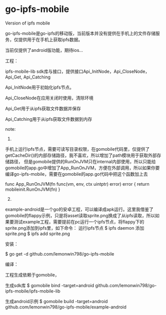 # go-ipfs-mobile
Version of ipfs mobile

go-ipfs-mobile是go-ipfs的移动版，当前版本并没有提供在手机上的文件存储服务，仅提供用于在手机上获取ipfs数据。

当前仅提供了android版功能，期待ios...

工程：

ipfs-mobile-lib
sdk库与接口，提供接口Api_InitNode，Api_CloseNode， Api_Get, Api_Catching

Api_InitNode用于初始化ipfs节点。

Api_CloseNode在应用关闭时使用，清除环境

Api_Get用于从ipfs获取文件数据并保存

Api_Catching用于从ipfs获取文件数据到内存

note:

1.
手机上运行ipfs节点，需要可读写目录权限，在gomobile代码里，仅提供了getCacheDir()的内部存储路径，我不喜欢，所以增加了path模块用于获取外部存储路径，
但是gomobile提供的RunOnJVM只在internal内部使用，所以只能给gomobile的app.go中增加了App_RunOnJVM，方便在外部调用，所以如果你要编译go-ipfs-mobile，需要在gomobile的app.go代码中把这个函数加上去

func App_RunOnJVM(fn func(vm, env, ctx uintptr) error) error {
	return mobileinit.RunOnJVM(fn)
}

2.
example-android是一个go的安卓工程，可以编译成apk运行。这里我借鉴了gomobile的flappy示例，只是将asset读取sprite.png换成了从ipfs读取，所以如果要测试example工程，需要提前在pc运行一个ipfs节点，将flappy下的sprite.png添加到ipfs里，如下命令：
运行ipfs节点
$ ipfs daemon
添加sprite.png
$ ipfs add sprite.png


安装：

$ go get -d github.com/lemonwin798/go-ipfs-mobile

编译：

工程生成依赖于gomobile，

生成sdk库
$ gomobile bind -target=android github.com/lemonwin798/go-ipfs-mobile/ipfs-mobile-lib

生成android示例
$ gomobile build -target=android github.com/lemonwin798/go-ipfs-mobile/example-android


